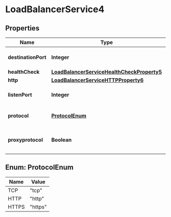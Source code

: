 

# LoadBalancerService4


## Properties

| Name | Type | Description | Notes |
|------------ | ------------- | ------------- | -------------|
|**destinationPort** | **Integer** | Port the Load Balancer will balance to |  |
|**healthCheck** | [**LoadBalancerServiceHealthCheckProperty5**](LoadBalancerServiceHealthCheckProperty5.md) |  |  |
|**http** | [**LoadBalancerServiceHTTPProperty6**](LoadBalancerServiceHTTPProperty6.md) |  |  [optional] |
|**listenPort** | **Integer** | Port the Load Balancer listens on |  |
|**protocol** | [**ProtocolEnum**](#ProtocolEnum) | Protocol of the Load Balancer |  |
|**proxyprotocol** | **Boolean** | Is Proxyprotocol enabled or not |  |



## Enum: ProtocolEnum

| Name | Value |
|---- | -----|
| TCP | &quot;tcp&quot; |
| HTTP | &quot;http&quot; |
| HTTPS | &quot;https&quot; |



